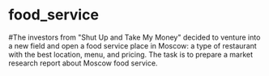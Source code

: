 # food_service
#The investors from "Shut Up and Take My Money" decided to venture into a new field and open a food service place in Moscow: a type of restaurant with the best location, menu, and pricing. The task is to prepare a market research report about Moscow food service.
